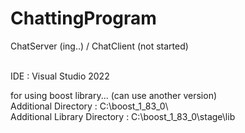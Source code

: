 # ChattingProgram
ChatServer (ing..) / ChatClient (not started)

<br/>
IDE : Visual Studio 2022

for using boost library... (can use another version) <br/>
Additional Directory : C:\boost_1_83_0\ <br/>
Additional Library Directory : C:\boost_1_83_0\stage\lib
